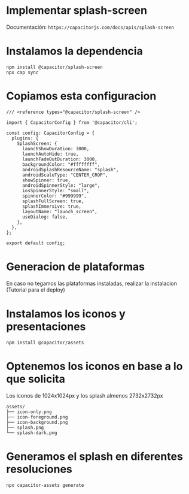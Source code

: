 # Implementar splash-screen  
Documentación: `https://capacitorjs.com/docs/apis/splash-screen`  

# Instalamos la dependencia
`npm install @capacitor/splash-screen`  
`npx cap sync`

# Copiamos esta configuracion  
```
/// <reference types="@capacitor/splash-screen" />

import { CapacitorConfig } from '@capacitor/cli';

const config: CapacitorConfig = {
  plugins: {
    SplashScreen: {
      launchShowDuration: 3000,
      launchAutoHide: true,
      launchFadeOutDuration: 3000,
      backgroundColor: "#ffffffff",
      androidSplashResourceName: "splash",
      androidScaleType: "CENTER_CROP",
      showSpinner: true,
      androidSpinnerStyle: "large",
      iosSpinnerStyle: "small",
      spinnerColor: "#999999",
      splashFullScreen: true,
      splashImmersive: true,
      layoutName: "launch_screen",
      useDialog: false,
    },
  },
};

export default config;
```  


# Generacion de plataformas  
En caso no tegamos las plataformas instaladas, realizar la instalacion (Tutorial para el deploy)  

# Instalamos los iconos y presentaciones  
`npm install @capacitor/assets`  

# Optenemos los iconos en base a lo que solicita  
Los iconos de 1024x1024px y los splash almenos 2732x2732px
``` 
assets/
├── icon-only.png
├── icon-foreground.png
├── icon-background.png
├── splash.png
└── splash-dark.png  

```  
# Generamos el splash en diferentes resoluciones  
`npx capacitor-assets generate`  